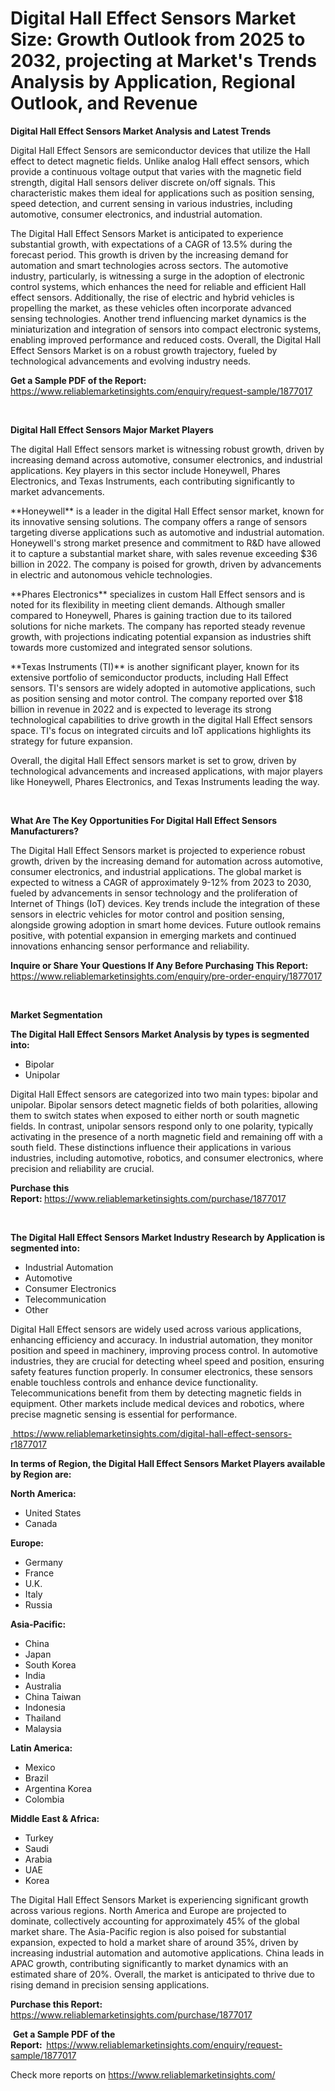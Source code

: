<p><h1>Digital Hall Effect Sensors Market Size: Growth Outlook from 2025 to 2032, projecting at Market's Trends Analysis by Application, Regional Outlook, and Revenue</h1></p><p><strong>Digital Hall Effect Sensors Market Analysis and Latest Trends</strong></p>
<p><p>Digital Hall Effect Sensors are semiconductor devices that utilize the Hall effect to detect magnetic fields. Unlike analog Hall effect sensors, which provide a continuous voltage output that varies with the magnetic field strength, digital Hall sensors deliver discrete on/off signals. This characteristic makes them ideal for applications such as position sensing, speed detection, and current sensing in various industries, including automotive, consumer electronics, and industrial automation.</p><p>The Digital Hall Effect Sensors Market is anticipated to experience substantial growth, with expectations of a CAGR of 13.5% during the forecast period. This growth is driven by the increasing demand for automation and smart technologies across sectors. The automotive industry, particularly, is witnessing a surge in the adoption of electronic control systems, which enhances the need for reliable and efficient Hall effect sensors. Additionally, the rise of electric and hybrid vehicles is propelling the market, as these vehicles often incorporate advanced sensing technologies. Another trend influencing market dynamics is the miniaturization and integration of sensors into compact electronic systems, enabling improved performance and reduced costs. Overall, the Digital Hall Effect Sensors Market is on a robust growth trajectory, fueled by technological advancements and evolving industry needs.</p></p>
<p><strong>Get a Sample PDF of the Report:&nbsp;</strong> <a href="https://www.reliablemarketinsights.com/enquiry/request-sample/1877017?utm_campaign=2013&utm_medium=2&utm_source=Github&utm_content=ia&utm_term=16022025&utm_id=digital-hall-effect-sensors">https://www.reliablemarketinsights.com/enquiry/request-sample/1877017</a></p>
<p>&nbsp;</p>
<p><strong>Digital Hall Effect Sensors Major Market Players</strong></p>
<p><p>The digital Hall Effect sensors market is witnessing robust growth, driven by increasing demand across automotive, consumer electronics, and industrial applications. Key players in this sector include Honeywell, Phares Electronics, and Texas Instruments, each contributing significantly to market advancements.</p><p>**Honeywell** is a leader in the digital Hall Effect sensor market, known for its innovative sensing solutions. The company offers a range of sensors targeting diverse applications such as automotive and industrial automation. Honeywell's strong market presence and commitment to R&D have allowed it to capture a substantial market share, with sales revenue exceeding $36 billion in 2022. The company is poised for growth, driven by advancements in electric and autonomous vehicle technologies.</p><p>**Phares Electronics** specializes in custom Hall Effect sensors and is noted for its flexibility in meeting client demands. Although smaller compared to Honeywell, Phares is gaining traction due to its tailored solutions for niche markets. The company has reported steady revenue growth, with projections indicating potential expansion as industries shift towards more customized and integrated sensor solutions.</p><p>**Texas Instruments (TI)** is another significant player, known for its extensive portfolio of semiconductor products, including Hall Effect sensors. TI's sensors are widely adopted in automotive applications, such as position sensing and motor control. The company reported over $18 billion in revenue in 2022 and is expected to leverage its strong technological capabilities to drive growth in the digital Hall Effect sensors space. TI's focus on integrated circuits and IoT applications highlights its strategy for future expansion.</p><p>Overall, the digital Hall Effect sensors market is set to grow, driven by technological advancements and increased applications, with major players like Honeywell, Phares Electronics, and Texas Instruments leading the way.</p></p>
<p>&nbsp;</p>
<p><strong>What Are The Key Opportunities For Digital Hall Effect Sensors Manufacturers?</strong></p>
<p><p>The Digital Hall Effect Sensors market is projected to experience robust growth, driven by the increasing demand for automation across automotive, consumer electronics, and industrial applications. The global market is expected to witness a CAGR of approximately 9-12% from 2023 to 2030, fueled by advancements in sensor technology and the proliferation of Internet of Things (IoT) devices. Key trends include the integration of these sensors in electric vehicles for motor control and position sensing, alongside growing adoption in smart home devices. Future outlook remains positive, with potential expansion in emerging markets and continued innovations enhancing sensor performance and reliability.</p></p>
<p><strong>Inquire or Share Your Questions If Any Before Purchasing This Report:</strong> <a href="https://www.reliablemarketinsights.com/enquiry/pre-order-enquiry/1877017?utm_campaign=2013&utm_medium=2&utm_source=Github&utm_content=ia&utm_term=16022025&utm_id=digital-hall-effect-sensors">https://www.reliablemarketinsights.com/enquiry/pre-order-enquiry/1877017</a></p>
<p>&nbsp;</p>
<p><strong>Market Segmentation</strong></p>
<p><strong>The Digital Hall Effect Sensors Market Analysis by types is segmented into:</strong></p>
<p><ul><li>Bipolar</li><li>Unipolar</li></ul></p>
<p><p>Digital Hall Effect sensors are categorized into two main types: bipolar and unipolar. Bipolar sensors detect magnetic fields of both polarities, allowing them to switch states when exposed to either north or south magnetic fields. In contrast, unipolar sensors respond only to one polarity, typically activating in the presence of a north magnetic field and remaining off with a south field. These distinctions influence their applications in various industries, including automotive, robotics, and consumer electronics, where precision and reliability are crucial.</p></p>
<p><strong>Purchase this Report:&nbsp;</strong><a href="https://www.reliablemarketinsights.com/purchase/1877017?utm_campaign=2013&utm_medium=2&utm_source=Github&utm_content=ia&utm_term=16022025&utm_id=digital-hall-effect-sensors">https://www.reliablemarketinsights.com/purchase/1877017</a></p>
<p>&nbsp;</p>
<p><strong>The Digital Hall Effect Sensors Market Industry Research by Application is segmented into:</strong></p>
<p><ul><li>Industrial Automation</li><li>Automotive</li><li>Consumer Electronics</li><li>Telecommunication</li><li>Other</li></ul></p>
<p><p>Digital Hall Effect sensors are widely used across various applications, enhancing efficiency and accuracy. In industrial automation, they monitor position and speed in machinery, improving process control. In automotive industries, they are crucial for detecting wheel speed and position, ensuring safety features function properly. In consumer electronics, these sensors enable touchless controls and enhance device functionality. Telecommunications benefit from them by detecting magnetic fields in equipment. Other markets include medical devices and robotics, where precise magnetic sensing is essential for performance.</p></p>
<p><a href="https://www.reliablemarketinsights.com/digital-hall-effect-sensors-r1877017?utm_campaign=2013&utm_medium=2&utm_source=Github&utm_content=ia&utm_term=16022025&utm_id=digital-hall-effect-sensors">&nbsp;https://www.reliablemarketinsights.com/digital-hall-effect-sensors-r1877017</a></p>
<p><strong>In terms of Region, the Digital Hall Effect Sensors Market Players available by Region are:</strong></p>
<p>
    <p> <strong> North America: </strong>
        <ul>
            <li>United States</li>
            <li>Canada</li>
        </ul>
        </p> 
    <p> <strong> Europe: </strong>
        <ul>
            <li>Germany</li>
            <li>France</li>
            <li>U.K.</li>
            <li>Italy</li>
            <li>Russia</li>
        </ul>
        </p> 
    <p> <strong> Asia-Pacific: </strong>
        <ul>
            <li>China</li>
            <li>Japan</li>
            <li>South Korea</li>
            <li>India</li>
            <li>Australia</li>
            <li>China Taiwan</li>
            <li>Indonesia</li>
            <li>Thailand</li>
            <li>Malaysia</li>
        </ul>
        </p> 
    <p> <strong> Latin America: </strong>
        <ul>
            <li>Mexico</li>
            <li>Brazil</li>
            <li>Argentina Korea</li>
            <li>Colombia</li>
        </ul>
        </p> 
    <p> <strong> Middle East & Africa: </strong>
        <ul>
            <li>Turkey</li>
            <li>Saudi</li>
            <li>Arabia</li>
            <li>UAE</li>
            <li>Korea</li>
        </ul>
    </p>
    </p>
<p><p>The Digital Hall Effect Sensors Market is experiencing significant growth across various regions. North America and Europe are projected to dominate, collectively accounting for approximately 45% of the global market share. The Asia-Pacific region is also poised for substantial expansion, expected to hold a market share of around 35%, driven by increasing industrial automation and automotive applications. China leads in APAC growth, contributing significantly to market dynamics with an estimated share of 20%. Overall, the market is anticipated to thrive due to rising demand in precision sensing applications.</p></p>
<p><strong>Purchase this Report: </strong><a href="https://www.reliablemarketinsights.com/purchase/1877017?utm_campaign=2013&utm_medium=2&utm_source=Github&utm_content=ia&utm_term=16022025&utm_id=digital-hall-effect-sensors">https://www.reliablemarketinsights.com/purchase/1877017</a></p>
<p>&nbsp;<strong>Get a Sample PDF of the Report:&nbsp;&nbsp;</strong><a href="https://www.reliablemarketinsights.com/enquiry/request-sample/1877017?utm_campaign=2013&utm_medium=2&utm_source=Github&utm_content=ia&utm_term=16022025&utm_id=digital-hall-effect-sensors">https://www.reliablemarketinsights.com/enquiry/request-sample/1877017</a></p>
<p><strong></strong></p>
<p>Check more reports on <a href="https://www.reliablemarketinsights.com/?utm_campaign=2013&utm_medium=2&utm_source=Github&utm_content=ia&utm_term=16022025&utm_id=digital-hall-effect-sensors">https://www.reliablemarketinsights.com/</a></p>
